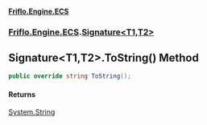 #### [Friflo.Engine.ECS](index.md#'index')
### [Friflo.Engine.ECS](Friflo.Engine.ECS.md#'Friflo.Engine.ECS').[Signature&lt;T1,T2&gt;](Signature_T1,T2_.md#'Friflo.Engine.ECS.Signature<T1,T2>')

## Signature<T1,T2>.ToString() Method

```csharp
public override string ToString();
```

#### Returns
[System.String](https://docs.microsoft.com/en-us/dotnet/api/System.String#'System.String')